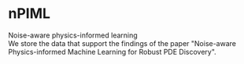 # nPIML
Noise-aware physics-informed learning  
We store the data that support the findings of the paper "Noise-aware Physics-informed Machine Learning for Robust PDE Discovery".

